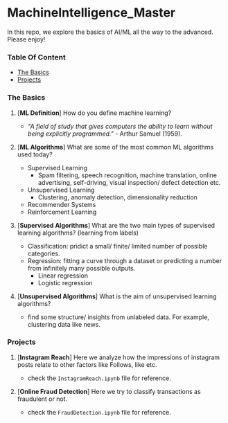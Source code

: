 # MachineIntelligence_Master
In this repo, we explore the basics of AI/ML all the way to the advanced. Please enjoy!

### Table Of Content

- [The Basics](https://github.com/ccibeekeoc42/MachineIntelligence_Master#the-basics)
- [Projects](https://github.com/ccibeekeoc42/MachineIntelligence_Master#the-projects)

### The Basics

1. [**ML Definition**] How do you define machine learning?
    - *"A field of study that gives computers the ability to learn without being explicitly programmed."* - Arthur Samuel (1959).

2. [**ML Algorithms**] What are some of the most common ML algorithms used today?
    - Supervised Learning
        - Spam filtering, speech recognition, machine translation, online advertising, self-driving, visual inspection/ defect detection etc.
    - Unsupervised Learning
        - Clustering, anomaly detection, dimensionality reduction
    - Recommender Systems
    - Reinforcement Learning

3. [**Supervised Algorithms**] What are the two main types of supervised learning algorithms?  (learning from labels)
    - Classification: pridict a small/ finite/ limited number of possible categories.
    - Regression: fitting a curve through a dataset or predicting a number from infinitely many possible outputs.
        - Linear regression
        - Logistic regression

4. [**Unsupervised Algorithms**] What is the aim of unsupervised learning algorithms?
    - find some structure/ insights from unlabeled data. For example, clustering data like news.



### Projects
1. [**Instagram Reach**] Here we analyze how the impressions of instagram posts relate to other factors like Follows, like etc.
    - check the `InstagramReach.ipynb` file for reference.

2. [**Online Fraud Detection**] Here we try to classify transactions as fraudulent or not.
    - check the `FraudDetection.ipynb` file for reference.
